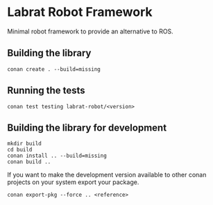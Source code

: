 # Labrat Robot Framework

Minimal robot framework to provide an alternative to ROS.

## Building the library
```
conan create . --build=missing
```

## Running the tests
```
conan test testing labrat-robot/<version>
```

## Building the library for development
```
mkdir build
cd build
conan install .. --build=missing
conan build ..
```

If you want to make the development version available to other conan projects on your system export your package.
```
conan export-pkg --force .. <reference>
```
